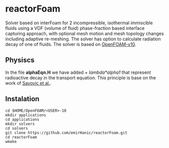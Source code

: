 # reactorFoam
Solver based on interFoam for 2 incompressible, isothermal immiscible fluids using a VOF     (volume of fluid) phase-fraction based interface capturing approach,     with optional mesh motion and mesh topology changes including adaptive     re-meshing.     The solver has option to calculate radiation decay of one of fluids. The solver is based on [OpenFOAM-v10](https://openfoam.org/version/10/).

## Physiscs
In the file **alphaEqn.H** we have added _+ lambda*alpha1_ that represent radioactive decay in the transport equation. This principle is base on the work of [Savovic et al.](https://doi.org/10.1093/rpd/ncr397).

## Instalation
    cd $HOME/OpenFOAM/<USER>-10
    mkdir applications
    cd applications
    mkdir solvers
    cd solvers
    git clone https://github.com/emirHanic/reactorFoam.git
    cd reactorFoam
    wmake